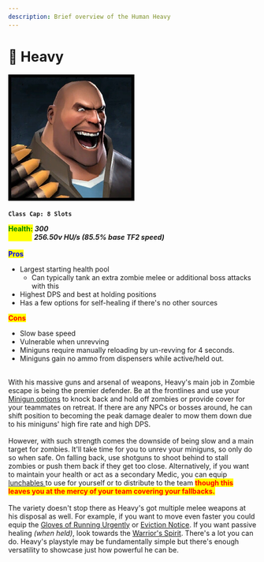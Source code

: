 ```yaml
---
description: Brief overview of the Human Heavy
---
```


# 👊 Heavy

![](../../../.gitbook/assets/Icon_heavy_blue.jpg)

**`Class Cap: 8 Slots`**

<mark style="color:green;">**Health:**</mark> _**300**_\
<mark style="color:yellow;">**Speed:**</mark> _**256.50v HU/s (85.5% base TF2 speed)**_\
\
<mark style="color:blue;">**Pros**</mark>

* Largest starting health pool
  * Can typically tank an extra zombie melee or additional boss attacks with this
* Highest DPS and best at holding positions
* Has a few options for self-healing if there's no other sources

<mark style="color:red;">**Cons**</mark>

* Slow base speed
* Vulnerable when unrevving
* Miniguns require manually reloading by un-revving for 4 seconds.
* Miniguns gain no ammo from dispensers while active/held out.

\
With his massive guns and arsenal of weapons, Heavy's main job in Zombie escape is being the premier defender. Be at the frontlines and use your [Minigun options](primaries.md) to knock back and hold off zombies or provide cover for your teammates on retreat. If there are any NPCs or bosses around, he can shift position to becoming the peak damage dealer to mow them down due to his miniguns' high fire rate and high DPS.\
\
However, with such strength comes the downside of being slow and a main target for zombies. It'll take time for you to unrev your miniguns, so only do so when safe. On falling back, use shotguns to shoot behind to stall zombies or push them back if they get too close. Alternatively, if you want to maintain your health or act as a secondary Medic, you can equip [lunchables ](secondaries.md#second-banana)to use for yourself or to distribute to the team <mark style="color:red;">**though this leaves you at the mercy of your team covering your fallbacks.**</mark>\
\
The variety doesn't stop there as Heavy's got multiple melee weapons at his disposal as well. For example, if you want to move even faster you could equip the [Gloves of Running Urgently](melee.md#gloves-of-running-urgently-gru) or [Eviction Notice](melee.md#eviction-notice). If you want passive healing _(when held)_, look towards the [Warrior's Spirit](melee.md#warriors-spirit). There's a lot you can do. Heavy's playstyle may be fundamentally simple but there's enough versatility to showcase just how powerful he can be.
